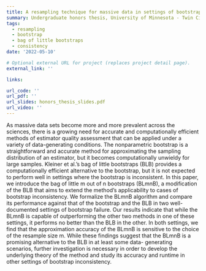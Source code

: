 ```yaml
---
title: A resampling technique for massive data in settings of bootstrap inconsistency
summary: Undergraduate honors thesis, University of Minnesota - Twin Cities.
tags:
  - resampling
  - bootstrap
  - bag of little bootstraps
  - consistency
date: '2022-05-10'

# Optional external URL for project (replaces project detail page).
external_link: ''

links:

url_code: ''
url_pdf: ''
url_slides: honors_thesis_slides.pdf
url_video: ''
---
```


As massive data sets become more and more prevalent across the sciences, there is a growing need for accurate and computationally efficient methods of estimator quality assessment that can be applied under a variety of data-generating conditions. The nonparametric bootstrap is a straightforward and accurate method for approximating the sampling distribution of an estimator, but it becomes computationally unwieldy for large samples. Kleiner et al.’s bag of little bootstraps (BLB) provides a computationally efficient alternative to the bootstrap, but it is not expected to perform well in settings where the bootstrap is inconsistent. In this paper, we introduce the bag of little m out of n bootstraps (BLmnB), a modification of the BLB that aims to extend the method’s applicability to cases of bootstrap inconsistency. We formalize the BLmnB algorithm and compare its performance against that of the bootstrap and the BLB in two well-documented settings of bootstrap failure. Our results indicate that while the BLmnB is capable of outperforming the other two methods in one of these settings, it performs no better than the BLB in the other. In both settings, we find that the approximation accuracy of the BLmnB is sensitive to the choice of the resample size m. While these findings suggest that the BLmnB is a promising alternative to the BLB in at least some data- generating scenarios, further investigation is necessary in order to develop the underlying theory of the method and study its accuracy and runtime in other settings of bootstrap inconsistency.
